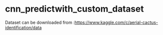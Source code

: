 # cnn_predictwith_custom_dataset
Dataset can be downloaded from :https://www.kaggle.com/c/aerial-cactus-identification/data
